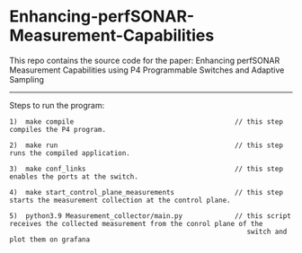 # Enhancing-perfSONAR-Measurement-Capabilities
This repo contains the source code for the paper: Enhancing perfSONAR Measurement Capabilities using P4 Programmable Switches and Adaptive Sampling

--------------------------------------------------------

Steps to run the program:

    1)  make compile                                        // this step compiles the P4 program.
    
    2)  make run                                            // this step runs the compiled application.
    
    3)  make conf_links                                     // this step enables the ports at the switch.
    
    4)  make start_control_plane_measurements               // this step starts the measurement collection at the control plane.
    
    5)  python3.9 Measurement_collector/main.py             // this script receives the collected measurement from the conrol plane of the 
                                                               switch and plot them on grafana

